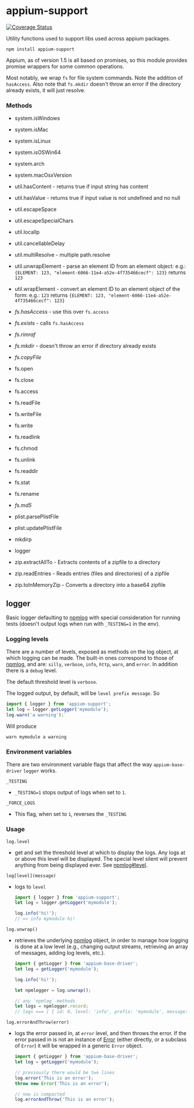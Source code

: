 # appium-support

[![Coverage Status](https://coveralls.io/repos/appium/appium-support/badge.svg?branch=master&service=github)](https://coveralls.io/github/appium/appium-support?branch=master)

Utility functions used to support libs used across appium packages.

`npm install appium-support`

Appium, as of version 1.5 is all based on promises, so this module provides promise wrappers for some common operations.

Most notably, we wrap `fs` for file system commands. Note the addition of `hasAccess`.
Also note that `fs.mkdir` doesn't throw an error if the directory already exists, it will just resolve.

### Methods

- system.isWindows
- system.isMac
- system.isLinux
- system.isOSWin64
- system.arch
- system.macOsxVersion

- util.hasContent - returns true if input string has content
- util.hasValue - returns true if input value is not undefined and no null
- util.escapeSpace
- util.escapeSpecialChars
- util.localIp
- util.cancellableDelay
- util.multiResolve - multiple path.resolve
- util.unwrapElement - parse an element ID from an element object: e.g.: `{ELEMENT: 123, "element-6066-11e4-a52e-4f735466cecf": 123}` returns `123`
- util.wrapElement - convert an element ID to an element object of the form: e.g.: `123` returns `{ELEMENT: 123, "element-6066-11e4-a52e-4f735466cecf": 123}`

- *fs.hasAccess* - use this over `fs.access`
- *fs.exists* - calls `fs.hasAccess`
- *fs.rimraf*
- *fs.mkdir* - doesn't throw an error if directory already exists
- *fs.copyFile*
- fs.open
- fs.close
- fs.access
- fs.readFile
- fs.writeFile
- fs.write
- fs.readlink
- fs.chmod
- fs.unlink
- fs.readdir
- fs.stat
- fs.rename
- *fs.md5*

- plist.parsePlistFile
- plist.updatePlistFile

- mkdirp

- logger

- zip.extractAllTo - Extracts contents of a zipfile to a directory
- zip.readEntries - Reads entries (files and directories) of a zipfile
- zip.toInMemoryZip - Converts a directory into a base64 zipfile


## logger

Basic logger defaulting to [npmlog](https://github.com/npm/npmlog) with special consideration for running
tests (doesn't output logs when run with `_TESTING=1` in the env).

### Logging levels

There are a number of levels, exposed as methods on the log object, at which logging can be made. The built-in ones correspond to those of [npmlog](https://github.com/npm/npmlog#loglevelprefix-message-), and are:
`silly`, `verbose`, `info`, `http`, `warn`, and `error`. In addition there is a `debug` level.

The default threshold level is `verbose`.

The logged output, by default, will be `level prefix message`. So

```js
import { logger } from 'appium-support';
let log = logger.getLogger('mymodule');
log.warn('a warning');`
```

Will produce

```shell
warn mymodule a warning
```


### Environment variables

There are two environment variable flags that affect the way `appium-base-driver` `logger` works.

`_TESTING`

- `_TESTING=1` stops output of logs when set to `1`.

`_FORCE_LOGS`

- This flag, when set to `1`, reverses the `_TESTING`


### Usage

`log.level`

- get and set the threshold level at which to display the logs. Any logs at or above this level will be displayed. The special level silent will prevent anything from being displayed ever. See [npmlog#level](https://github.com/npm/npmlog#loglevel).

`log[level](message)`

- logs to `level`
    ```js
    import { logger } from 'appium-support';
    let log = logger.getLogger('mymodule');

    log.info('hi!');
    // => info mymodule hi!
    ```

`log.unwrap()`

- retrieves the underlying [npmlog](https://github.com/npm/npmlog) object, in order to manage how logging is done at a low level (e.g., changing output streams, retrieving an array of messages, adding log levels, etc.).

    ```js
    import { getLogger } from 'appium-base-driver';
    let log = getLogger('mymodule');

    log.info('hi!');

    let npmlogger = log.unwrap();

    // any `npmlog` methods
    let logs = npmlogger.record;
    // logs === [ { id: 0, level: 'info', prefix: 'mymodule', message: 'hi!', messageRaw: [ 'hi!' ] }]
    ```

`log.errorAndThrow(error)`

- logs the error passed in, at `error` level, and then throws the error. If the error passed in is not an instance of [Error](https://nodejs.org/api/errors.html#errors_class_error) (either directly, or a subclass of `Error`) it will be wrapped in a generic `Error` object.

    ```js
    import { getLogger } from 'appium-base-driver';
    let log = getLogger('mymodule');

    // previously there would be two lines
    log.error('This is an error');
    throw new Error('This is an error');

    // now is compacted
    log.errorAndThrow('This is an error');
    ```
